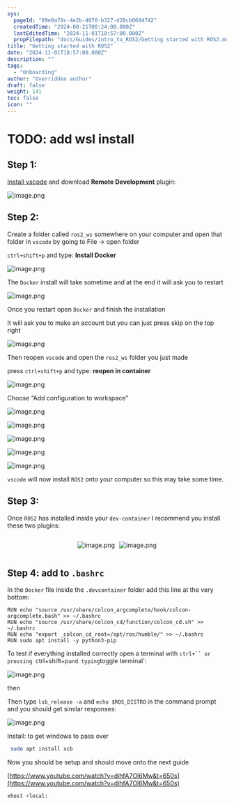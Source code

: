 ```yaml
---
sys:
  pageId: "89e0a78c-4e2b-4070-b327-d28cb0694742"
  createdTime: "2024-08-21T00:24:00.000Z"
  lastEditedTime: "2024-11-01T18:57:00.000Z"
  propFilepath: "docs/Guides/intro_to_ROS2/Getting started with ROS2.md"
title: "Getting started with ROS2"
date: "2024-11-01T18:57:00.000Z"
description: ""
tags:
  - "Onboarding"
author: "Overridden author"
draft: false
weight: 141
toc: false
icon: ""
---
```


# TODO: add wsl install

## Step 1:

[Install vscode](https://code.visualstudio.com/download) and download **Remote Development** plugin:

![image.png](https://prod-files-secure.s3.us-west-2.amazonaws.com/d518164a-d88e-44d1-a4ee-3adb3bd8bce0/efb52993-1881-4a40-b95e-6f020334f022/image.png?X-Amz-Algorithm=AWS4-HMAC-SHA256&X-Amz-Content-Sha256=UNSIGNED-PAYLOAD&X-Amz-Credential=ASIAZI2LB46654RMQLX2%2F20250301%2Fus-west-2%2Fs3%2Faws4_request&X-Amz-Date=20250301T160751Z&X-Amz-Expires=3600&X-Amz-Security-Token=IQoJb3JpZ2luX2VjEG4aCXVzLXdlc3QtMiJGMEQCID5V9%2B3jCWQeHQF6AiwPCvPgZXBk43dl7nEj96EJFL5OAiBooNB9qCmrNWxtufFbZtnhrt%2FKbgwKaPC6iMryyryfbSqIBAin%2F%2F%2F%2F%2F%2F%2F%2F%2F%2F8BEAAaDDYzNzQyMzE4MzgwNSIMzjbcFw4J%2BzyfZCz%2BKtwDX3B0CiCa7DQIHGd8OCfjRo8XPxS4xGa%2FKqd1iKCS1LiW3yDvt%2FPOatYnwnuyV6EympfAOrcaeNtcogNFH%2FJlJYSedVSW5a7IdhtTN8wU0WcN6nwG6RIk2yaFjFV%2FWqnk8K%2FnZf0JSNKfDfbpK7Hcd0uNjoE5tBTR4EKBGU95kM%2BqUnGOhQzbMbz%2Fhg5GR6ocWC0TjBwFY31%2BjAqZa0O3QPhMK0uMTqN2h6oW%2B03zFX9JnxZt9efCe0mI0QSynvlqLScud9TeAqm%2BPFpYdBa8SZxtx7fVxZIoCFI9KvCeT3v4CDk90xhSebA94Wv9tJHo4Hrp880C2pS7d50ucXG2n8sEh05ODYSDClgKZQeJHrfARvIwFHHb4ljgsN9NgUFZkc%2BcVvlcuC5t5ynoDvltSlFU9PET%2BmgyIG7SpHZqaDkCrfJ3vq9JgD2e%2Fr1OGpX8V1Rv%2FZfxI4tvYm1fcjGW4jkPdX4MMhgFCLWGuyNUM00L01R5eSG2cKB30%2FlMLuFNMPJC9fvKrHvSwtoBl3hNC5wgMjQy3WEFcSWf29nGGU8go5WtM%2Be4tpcE1ohisvJEvrnCIFEgepT%2BAN%2F%2FqJHcWVPduXN8B7q%2BM0Mgid8V1E5uWCavPFBoxvOIZaYw9pSMvgY6pgFiBe0BvWZTVKBHyMIBPnAycG9Gn%2FvbJ6baj1tceQnsM1%2BJdrEm4H7WJMkHjms0NuVrNlJnS1RRQpH0ChP%2B9MRT5PTMtB7%2B6%2Bo%2BwV2V7aPvBTtJ0bYWXw3l6tX2pM%2F6AJX0wa01ATBVBtqYImT%2Bd8tD7UtFInTYmWkUzwCJCmso3oKTbG%2F%2BxibCfVTY4Tcg9DjoWBZ5m3s7%2Fcc5gwBGp88WZXt2Vxsr&X-Amz-Signature=396465251f53565a1e616e983d0639e1b111f295f77379f728d5a420e3dc9fd7&X-Amz-SignedHeaders=host&x-id=GetObject)

## Step 2:

Create a folder called `ros2_ws` somewhere on your computer and open that folder in `vscode` by going to File → open folder 

`ctrl+shift+p` and type: **Install Docker**

![image.png](https://prod-files-secure.s3.us-west-2.amazonaws.com/d518164a-d88e-44d1-a4ee-3adb3bd8bce0/2269dc0e-1cd5-47ff-bceb-c04ad9b2eab0/image.png?X-Amz-Algorithm=AWS4-HMAC-SHA256&X-Amz-Content-Sha256=UNSIGNED-PAYLOAD&X-Amz-Credential=ASIAZI2LB46654RMQLX2%2F20250301%2Fus-west-2%2Fs3%2Faws4_request&X-Amz-Date=20250301T160751Z&X-Amz-Expires=3600&X-Amz-Security-Token=IQoJb3JpZ2luX2VjEG4aCXVzLXdlc3QtMiJGMEQCID5V9%2B3jCWQeHQF6AiwPCvPgZXBk43dl7nEj96EJFL5OAiBooNB9qCmrNWxtufFbZtnhrt%2FKbgwKaPC6iMryyryfbSqIBAin%2F%2F%2F%2F%2F%2F%2F%2F%2F%2F8BEAAaDDYzNzQyMzE4MzgwNSIMzjbcFw4J%2BzyfZCz%2BKtwDX3B0CiCa7DQIHGd8OCfjRo8XPxS4xGa%2FKqd1iKCS1LiW3yDvt%2FPOatYnwnuyV6EympfAOrcaeNtcogNFH%2FJlJYSedVSW5a7IdhtTN8wU0WcN6nwG6RIk2yaFjFV%2FWqnk8K%2FnZf0JSNKfDfbpK7Hcd0uNjoE5tBTR4EKBGU95kM%2BqUnGOhQzbMbz%2Fhg5GR6ocWC0TjBwFY31%2BjAqZa0O3QPhMK0uMTqN2h6oW%2B03zFX9JnxZt9efCe0mI0QSynvlqLScud9TeAqm%2BPFpYdBa8SZxtx7fVxZIoCFI9KvCeT3v4CDk90xhSebA94Wv9tJHo4Hrp880C2pS7d50ucXG2n8sEh05ODYSDClgKZQeJHrfARvIwFHHb4ljgsN9NgUFZkc%2BcVvlcuC5t5ynoDvltSlFU9PET%2BmgyIG7SpHZqaDkCrfJ3vq9JgD2e%2Fr1OGpX8V1Rv%2FZfxI4tvYm1fcjGW4jkPdX4MMhgFCLWGuyNUM00L01R5eSG2cKB30%2FlMLuFNMPJC9fvKrHvSwtoBl3hNC5wgMjQy3WEFcSWf29nGGU8go5WtM%2Be4tpcE1ohisvJEvrnCIFEgepT%2BAN%2F%2FqJHcWVPduXN8B7q%2BM0Mgid8V1E5uWCavPFBoxvOIZaYw9pSMvgY6pgFiBe0BvWZTVKBHyMIBPnAycG9Gn%2FvbJ6baj1tceQnsM1%2BJdrEm4H7WJMkHjms0NuVrNlJnS1RRQpH0ChP%2B9MRT5PTMtB7%2B6%2Bo%2BwV2V7aPvBTtJ0bYWXw3l6tX2pM%2F6AJX0wa01ATBVBtqYImT%2Bd8tD7UtFInTYmWkUzwCJCmso3oKTbG%2F%2BxibCfVTY4Tcg9DjoWBZ5m3s7%2Fcc5gwBGp88WZXt2Vxsr&X-Amz-Signature=5cd60be0067067e0412393a131d09a09370c97eea1b9c4b22ded9bbae88c52a3&X-Amz-SignedHeaders=host&x-id=GetObject)

The `Docker` install will take sometime and at the end it will ask you to restart

![image.png](https://prod-files-secure.s3.us-west-2.amazonaws.com/d518164a-d88e-44d1-a4ee-3adb3bd8bce0/ed233f78-be33-4b1f-b89c-9c346c0e961e/image.png?X-Amz-Algorithm=AWS4-HMAC-SHA256&X-Amz-Content-Sha256=UNSIGNED-PAYLOAD&X-Amz-Credential=ASIAZI2LB46654RMQLX2%2F20250301%2Fus-west-2%2Fs3%2Faws4_request&X-Amz-Date=20250301T160751Z&X-Amz-Expires=3600&X-Amz-Security-Token=IQoJb3JpZ2luX2VjEG4aCXVzLXdlc3QtMiJGMEQCID5V9%2B3jCWQeHQF6AiwPCvPgZXBk43dl7nEj96EJFL5OAiBooNB9qCmrNWxtufFbZtnhrt%2FKbgwKaPC6iMryyryfbSqIBAin%2F%2F%2F%2F%2F%2F%2F%2F%2F%2F8BEAAaDDYzNzQyMzE4MzgwNSIMzjbcFw4J%2BzyfZCz%2BKtwDX3B0CiCa7DQIHGd8OCfjRo8XPxS4xGa%2FKqd1iKCS1LiW3yDvt%2FPOatYnwnuyV6EympfAOrcaeNtcogNFH%2FJlJYSedVSW5a7IdhtTN8wU0WcN6nwG6RIk2yaFjFV%2FWqnk8K%2FnZf0JSNKfDfbpK7Hcd0uNjoE5tBTR4EKBGU95kM%2BqUnGOhQzbMbz%2Fhg5GR6ocWC0TjBwFY31%2BjAqZa0O3QPhMK0uMTqN2h6oW%2B03zFX9JnxZt9efCe0mI0QSynvlqLScud9TeAqm%2BPFpYdBa8SZxtx7fVxZIoCFI9KvCeT3v4CDk90xhSebA94Wv9tJHo4Hrp880C2pS7d50ucXG2n8sEh05ODYSDClgKZQeJHrfARvIwFHHb4ljgsN9NgUFZkc%2BcVvlcuC5t5ynoDvltSlFU9PET%2BmgyIG7SpHZqaDkCrfJ3vq9JgD2e%2Fr1OGpX8V1Rv%2FZfxI4tvYm1fcjGW4jkPdX4MMhgFCLWGuyNUM00L01R5eSG2cKB30%2FlMLuFNMPJC9fvKrHvSwtoBl3hNC5wgMjQy3WEFcSWf29nGGU8go5WtM%2Be4tpcE1ohisvJEvrnCIFEgepT%2BAN%2F%2FqJHcWVPduXN8B7q%2BM0Mgid8V1E5uWCavPFBoxvOIZaYw9pSMvgY6pgFiBe0BvWZTVKBHyMIBPnAycG9Gn%2FvbJ6baj1tceQnsM1%2BJdrEm4H7WJMkHjms0NuVrNlJnS1RRQpH0ChP%2B9MRT5PTMtB7%2B6%2Bo%2BwV2V7aPvBTtJ0bYWXw3l6tX2pM%2F6AJX0wa01ATBVBtqYImT%2Bd8tD7UtFInTYmWkUzwCJCmso3oKTbG%2F%2BxibCfVTY4Tcg9DjoWBZ5m3s7%2Fcc5gwBGp88WZXt2Vxsr&X-Amz-Signature=5fe1a2ad00643ba0604cd27cf042a1a876a606ad28469c827fdb610696aedbc0&X-Amz-SignedHeaders=host&x-id=GetObject)

Once you restart open `Docker` and finish the installation

It will ask you to make an account but you can just press skip on the top right

![image.png](https://prod-files-secure.s3.us-west-2.amazonaws.com/d518164a-d88e-44d1-a4ee-3adb3bd8bce0/21010ad9-1659-4fd9-9f59-9932a09b2a3d/image.png?X-Amz-Algorithm=AWS4-HMAC-SHA256&X-Amz-Content-Sha256=UNSIGNED-PAYLOAD&X-Amz-Credential=ASIAZI2LB46654RMQLX2%2F20250301%2Fus-west-2%2Fs3%2Faws4_request&X-Amz-Date=20250301T160751Z&X-Amz-Expires=3600&X-Amz-Security-Token=IQoJb3JpZ2luX2VjEG4aCXVzLXdlc3QtMiJGMEQCID5V9%2B3jCWQeHQF6AiwPCvPgZXBk43dl7nEj96EJFL5OAiBooNB9qCmrNWxtufFbZtnhrt%2FKbgwKaPC6iMryyryfbSqIBAin%2F%2F%2F%2F%2F%2F%2F%2F%2F%2F8BEAAaDDYzNzQyMzE4MzgwNSIMzjbcFw4J%2BzyfZCz%2BKtwDX3B0CiCa7DQIHGd8OCfjRo8XPxS4xGa%2FKqd1iKCS1LiW3yDvt%2FPOatYnwnuyV6EympfAOrcaeNtcogNFH%2FJlJYSedVSW5a7IdhtTN8wU0WcN6nwG6RIk2yaFjFV%2FWqnk8K%2FnZf0JSNKfDfbpK7Hcd0uNjoE5tBTR4EKBGU95kM%2BqUnGOhQzbMbz%2Fhg5GR6ocWC0TjBwFY31%2BjAqZa0O3QPhMK0uMTqN2h6oW%2B03zFX9JnxZt9efCe0mI0QSynvlqLScud9TeAqm%2BPFpYdBa8SZxtx7fVxZIoCFI9KvCeT3v4CDk90xhSebA94Wv9tJHo4Hrp880C2pS7d50ucXG2n8sEh05ODYSDClgKZQeJHrfARvIwFHHb4ljgsN9NgUFZkc%2BcVvlcuC5t5ynoDvltSlFU9PET%2BmgyIG7SpHZqaDkCrfJ3vq9JgD2e%2Fr1OGpX8V1Rv%2FZfxI4tvYm1fcjGW4jkPdX4MMhgFCLWGuyNUM00L01R5eSG2cKB30%2FlMLuFNMPJC9fvKrHvSwtoBl3hNC5wgMjQy3WEFcSWf29nGGU8go5WtM%2Be4tpcE1ohisvJEvrnCIFEgepT%2BAN%2F%2FqJHcWVPduXN8B7q%2BM0Mgid8V1E5uWCavPFBoxvOIZaYw9pSMvgY6pgFiBe0BvWZTVKBHyMIBPnAycG9Gn%2FvbJ6baj1tceQnsM1%2BJdrEm4H7WJMkHjms0NuVrNlJnS1RRQpH0ChP%2B9MRT5PTMtB7%2B6%2Bo%2BwV2V7aPvBTtJ0bYWXw3l6tX2pM%2F6AJX0wa01ATBVBtqYImT%2Bd8tD7UtFInTYmWkUzwCJCmso3oKTbG%2F%2BxibCfVTY4Tcg9DjoWBZ5m3s7%2Fcc5gwBGp88WZXt2Vxsr&X-Amz-Signature=e2cdad1df6321d7e8166ebdc468d3c3bba5eb2b1d6d88f735d042ece9f572193&X-Amz-SignedHeaders=host&x-id=GetObject)

Then reopen `vscode` and open the `ros2_ws` folder you just made

press `ctrl+shift+p` and type: **reopen in container**

![image.png](https://prod-files-secure.s3.us-west-2.amazonaws.com/d518164a-d88e-44d1-a4ee-3adb3bd8bce0/4e93b8c2-41ad-488c-8095-c74205196118/image.png?X-Amz-Algorithm=AWS4-HMAC-SHA256&X-Amz-Content-Sha256=UNSIGNED-PAYLOAD&X-Amz-Credential=ASIAZI2LB46654RMQLX2%2F20250301%2Fus-west-2%2Fs3%2Faws4_request&X-Amz-Date=20250301T160751Z&X-Amz-Expires=3600&X-Amz-Security-Token=IQoJb3JpZ2luX2VjEG4aCXVzLXdlc3QtMiJGMEQCID5V9%2B3jCWQeHQF6AiwPCvPgZXBk43dl7nEj96EJFL5OAiBooNB9qCmrNWxtufFbZtnhrt%2FKbgwKaPC6iMryyryfbSqIBAin%2F%2F%2F%2F%2F%2F%2F%2F%2F%2F8BEAAaDDYzNzQyMzE4MzgwNSIMzjbcFw4J%2BzyfZCz%2BKtwDX3B0CiCa7DQIHGd8OCfjRo8XPxS4xGa%2FKqd1iKCS1LiW3yDvt%2FPOatYnwnuyV6EympfAOrcaeNtcogNFH%2FJlJYSedVSW5a7IdhtTN8wU0WcN6nwG6RIk2yaFjFV%2FWqnk8K%2FnZf0JSNKfDfbpK7Hcd0uNjoE5tBTR4EKBGU95kM%2BqUnGOhQzbMbz%2Fhg5GR6ocWC0TjBwFY31%2BjAqZa0O3QPhMK0uMTqN2h6oW%2B03zFX9JnxZt9efCe0mI0QSynvlqLScud9TeAqm%2BPFpYdBa8SZxtx7fVxZIoCFI9KvCeT3v4CDk90xhSebA94Wv9tJHo4Hrp880C2pS7d50ucXG2n8sEh05ODYSDClgKZQeJHrfARvIwFHHb4ljgsN9NgUFZkc%2BcVvlcuC5t5ynoDvltSlFU9PET%2BmgyIG7SpHZqaDkCrfJ3vq9JgD2e%2Fr1OGpX8V1Rv%2FZfxI4tvYm1fcjGW4jkPdX4MMhgFCLWGuyNUM00L01R5eSG2cKB30%2FlMLuFNMPJC9fvKrHvSwtoBl3hNC5wgMjQy3WEFcSWf29nGGU8go5WtM%2Be4tpcE1ohisvJEvrnCIFEgepT%2BAN%2F%2FqJHcWVPduXN8B7q%2BM0Mgid8V1E5uWCavPFBoxvOIZaYw9pSMvgY6pgFiBe0BvWZTVKBHyMIBPnAycG9Gn%2FvbJ6baj1tceQnsM1%2BJdrEm4H7WJMkHjms0NuVrNlJnS1RRQpH0ChP%2B9MRT5PTMtB7%2B6%2Bo%2BwV2V7aPvBTtJ0bYWXw3l6tX2pM%2F6AJX0wa01ATBVBtqYImT%2Bd8tD7UtFInTYmWkUzwCJCmso3oKTbG%2F%2BxibCfVTY4Tcg9DjoWBZ5m3s7%2Fcc5gwBGp88WZXt2Vxsr&X-Amz-Signature=2319512dd1582913e891bf20c7b575005c8ac36caf29c4655d934d15f144f8d2&X-Amz-SignedHeaders=host&x-id=GetObject)

Choose “Add configuration to workspace”

![image.png](https://prod-files-secure.s3.us-west-2.amazonaws.com/d518164a-d88e-44d1-a4ee-3adb3bd8bce0/9560b282-5060-4989-ba37-97e7b2c22476/image.png?X-Amz-Algorithm=AWS4-HMAC-SHA256&X-Amz-Content-Sha256=UNSIGNED-PAYLOAD&X-Amz-Credential=ASIAZI2LB46654RMQLX2%2F20250301%2Fus-west-2%2Fs3%2Faws4_request&X-Amz-Date=20250301T160751Z&X-Amz-Expires=3600&X-Amz-Security-Token=IQoJb3JpZ2luX2VjEG4aCXVzLXdlc3QtMiJGMEQCID5V9%2B3jCWQeHQF6AiwPCvPgZXBk43dl7nEj96EJFL5OAiBooNB9qCmrNWxtufFbZtnhrt%2FKbgwKaPC6iMryyryfbSqIBAin%2F%2F%2F%2F%2F%2F%2F%2F%2F%2F8BEAAaDDYzNzQyMzE4MzgwNSIMzjbcFw4J%2BzyfZCz%2BKtwDX3B0CiCa7DQIHGd8OCfjRo8XPxS4xGa%2FKqd1iKCS1LiW3yDvt%2FPOatYnwnuyV6EympfAOrcaeNtcogNFH%2FJlJYSedVSW5a7IdhtTN8wU0WcN6nwG6RIk2yaFjFV%2FWqnk8K%2FnZf0JSNKfDfbpK7Hcd0uNjoE5tBTR4EKBGU95kM%2BqUnGOhQzbMbz%2Fhg5GR6ocWC0TjBwFY31%2BjAqZa0O3QPhMK0uMTqN2h6oW%2B03zFX9JnxZt9efCe0mI0QSynvlqLScud9TeAqm%2BPFpYdBa8SZxtx7fVxZIoCFI9KvCeT3v4CDk90xhSebA94Wv9tJHo4Hrp880C2pS7d50ucXG2n8sEh05ODYSDClgKZQeJHrfARvIwFHHb4ljgsN9NgUFZkc%2BcVvlcuC5t5ynoDvltSlFU9PET%2BmgyIG7SpHZqaDkCrfJ3vq9JgD2e%2Fr1OGpX8V1Rv%2FZfxI4tvYm1fcjGW4jkPdX4MMhgFCLWGuyNUM00L01R5eSG2cKB30%2FlMLuFNMPJC9fvKrHvSwtoBl3hNC5wgMjQy3WEFcSWf29nGGU8go5WtM%2Be4tpcE1ohisvJEvrnCIFEgepT%2BAN%2F%2FqJHcWVPduXN8B7q%2BM0Mgid8V1E5uWCavPFBoxvOIZaYw9pSMvgY6pgFiBe0BvWZTVKBHyMIBPnAycG9Gn%2FvbJ6baj1tceQnsM1%2BJdrEm4H7WJMkHjms0NuVrNlJnS1RRQpH0ChP%2B9MRT5PTMtB7%2B6%2Bo%2BwV2V7aPvBTtJ0bYWXw3l6tX2pM%2F6AJX0wa01ATBVBtqYImT%2Bd8tD7UtFInTYmWkUzwCJCmso3oKTbG%2F%2BxibCfVTY4Tcg9DjoWBZ5m3s7%2Fcc5gwBGp88WZXt2Vxsr&X-Amz-Signature=3b16bb21dcce5b041da038dfa372b8000578117bc6a96b2d4e756343c722b2cd&X-Amz-SignedHeaders=host&x-id=GetObject)

![image.png](https://prod-files-secure.s3.us-west-2.amazonaws.com/d518164a-d88e-44d1-a4ee-3adb3bd8bce0/2ee63f81-886b-48e8-a553-dc6e5eac99e4/image.png?X-Amz-Algorithm=AWS4-HMAC-SHA256&X-Amz-Content-Sha256=UNSIGNED-PAYLOAD&X-Amz-Credential=ASIAZI2LB46654RMQLX2%2F20250301%2Fus-west-2%2Fs3%2Faws4_request&X-Amz-Date=20250301T160751Z&X-Amz-Expires=3600&X-Amz-Security-Token=IQoJb3JpZ2luX2VjEG4aCXVzLXdlc3QtMiJGMEQCID5V9%2B3jCWQeHQF6AiwPCvPgZXBk43dl7nEj96EJFL5OAiBooNB9qCmrNWxtufFbZtnhrt%2FKbgwKaPC6iMryyryfbSqIBAin%2F%2F%2F%2F%2F%2F%2F%2F%2F%2F8BEAAaDDYzNzQyMzE4MzgwNSIMzjbcFw4J%2BzyfZCz%2BKtwDX3B0CiCa7DQIHGd8OCfjRo8XPxS4xGa%2FKqd1iKCS1LiW3yDvt%2FPOatYnwnuyV6EympfAOrcaeNtcogNFH%2FJlJYSedVSW5a7IdhtTN8wU0WcN6nwG6RIk2yaFjFV%2FWqnk8K%2FnZf0JSNKfDfbpK7Hcd0uNjoE5tBTR4EKBGU95kM%2BqUnGOhQzbMbz%2Fhg5GR6ocWC0TjBwFY31%2BjAqZa0O3QPhMK0uMTqN2h6oW%2B03zFX9JnxZt9efCe0mI0QSynvlqLScud9TeAqm%2BPFpYdBa8SZxtx7fVxZIoCFI9KvCeT3v4CDk90xhSebA94Wv9tJHo4Hrp880C2pS7d50ucXG2n8sEh05ODYSDClgKZQeJHrfARvIwFHHb4ljgsN9NgUFZkc%2BcVvlcuC5t5ynoDvltSlFU9PET%2BmgyIG7SpHZqaDkCrfJ3vq9JgD2e%2Fr1OGpX8V1Rv%2FZfxI4tvYm1fcjGW4jkPdX4MMhgFCLWGuyNUM00L01R5eSG2cKB30%2FlMLuFNMPJC9fvKrHvSwtoBl3hNC5wgMjQy3WEFcSWf29nGGU8go5WtM%2Be4tpcE1ohisvJEvrnCIFEgepT%2BAN%2F%2FqJHcWVPduXN8B7q%2BM0Mgid8V1E5uWCavPFBoxvOIZaYw9pSMvgY6pgFiBe0BvWZTVKBHyMIBPnAycG9Gn%2FvbJ6baj1tceQnsM1%2BJdrEm4H7WJMkHjms0NuVrNlJnS1RRQpH0ChP%2B9MRT5PTMtB7%2B6%2Bo%2BwV2V7aPvBTtJ0bYWXw3l6tX2pM%2F6AJX0wa01ATBVBtqYImT%2Bd8tD7UtFInTYmWkUzwCJCmso3oKTbG%2F%2BxibCfVTY4Tcg9DjoWBZ5m3s7%2Fcc5gwBGp88WZXt2Vxsr&X-Amz-Signature=bb2461c0c95df52071e4ba4ae2657ba7aedb0c47bff400f0c0fc12c0bac8d982&X-Amz-SignedHeaders=host&x-id=GetObject)

![image.png](https://prod-files-secure.s3.us-west-2.amazonaws.com/d518164a-d88e-44d1-a4ee-3adb3bd8bce0/ae1580b2-b048-407e-aed9-b584224a7a04/image.png?X-Amz-Algorithm=AWS4-HMAC-SHA256&X-Amz-Content-Sha256=UNSIGNED-PAYLOAD&X-Amz-Credential=ASIAZI2LB46654RMQLX2%2F20250301%2Fus-west-2%2Fs3%2Faws4_request&X-Amz-Date=20250301T160751Z&X-Amz-Expires=3600&X-Amz-Security-Token=IQoJb3JpZ2luX2VjEG4aCXVzLXdlc3QtMiJGMEQCID5V9%2B3jCWQeHQF6AiwPCvPgZXBk43dl7nEj96EJFL5OAiBooNB9qCmrNWxtufFbZtnhrt%2FKbgwKaPC6iMryyryfbSqIBAin%2F%2F%2F%2F%2F%2F%2F%2F%2F%2F8BEAAaDDYzNzQyMzE4MzgwNSIMzjbcFw4J%2BzyfZCz%2BKtwDX3B0CiCa7DQIHGd8OCfjRo8XPxS4xGa%2FKqd1iKCS1LiW3yDvt%2FPOatYnwnuyV6EympfAOrcaeNtcogNFH%2FJlJYSedVSW5a7IdhtTN8wU0WcN6nwG6RIk2yaFjFV%2FWqnk8K%2FnZf0JSNKfDfbpK7Hcd0uNjoE5tBTR4EKBGU95kM%2BqUnGOhQzbMbz%2Fhg5GR6ocWC0TjBwFY31%2BjAqZa0O3QPhMK0uMTqN2h6oW%2B03zFX9JnxZt9efCe0mI0QSynvlqLScud9TeAqm%2BPFpYdBa8SZxtx7fVxZIoCFI9KvCeT3v4CDk90xhSebA94Wv9tJHo4Hrp880C2pS7d50ucXG2n8sEh05ODYSDClgKZQeJHrfARvIwFHHb4ljgsN9NgUFZkc%2BcVvlcuC5t5ynoDvltSlFU9PET%2BmgyIG7SpHZqaDkCrfJ3vq9JgD2e%2Fr1OGpX8V1Rv%2FZfxI4tvYm1fcjGW4jkPdX4MMhgFCLWGuyNUM00L01R5eSG2cKB30%2FlMLuFNMPJC9fvKrHvSwtoBl3hNC5wgMjQy3WEFcSWf29nGGU8go5WtM%2Be4tpcE1ohisvJEvrnCIFEgepT%2BAN%2F%2FqJHcWVPduXN8B7q%2BM0Mgid8V1E5uWCavPFBoxvOIZaYw9pSMvgY6pgFiBe0BvWZTVKBHyMIBPnAycG9Gn%2FvbJ6baj1tceQnsM1%2BJdrEm4H7WJMkHjms0NuVrNlJnS1RRQpH0ChP%2B9MRT5PTMtB7%2B6%2Bo%2BwV2V7aPvBTtJ0bYWXw3l6tX2pM%2F6AJX0wa01ATBVBtqYImT%2Bd8tD7UtFInTYmWkUzwCJCmso3oKTbG%2F%2BxibCfVTY4Tcg9DjoWBZ5m3s7%2Fcc5gwBGp88WZXt2Vxsr&X-Amz-Signature=7598b6c9815c435e52e9cb879eb9358695a6cbd74c6c09e31ffbedc253e4e192&X-Amz-SignedHeaders=host&x-id=GetObject)

![image.png](https://prod-files-secure.s3.us-west-2.amazonaws.com/d518164a-d88e-44d1-a4ee-3adb3bd8bce0/53255b28-f75e-430f-b9e3-c0ac8577e42b/image.png?X-Amz-Algorithm=AWS4-HMAC-SHA256&X-Amz-Content-Sha256=UNSIGNED-PAYLOAD&X-Amz-Credential=ASIAZI2LB46654RMQLX2%2F20250301%2Fus-west-2%2Fs3%2Faws4_request&X-Amz-Date=20250301T160751Z&X-Amz-Expires=3600&X-Amz-Security-Token=IQoJb3JpZ2luX2VjEG4aCXVzLXdlc3QtMiJGMEQCID5V9%2B3jCWQeHQF6AiwPCvPgZXBk43dl7nEj96EJFL5OAiBooNB9qCmrNWxtufFbZtnhrt%2FKbgwKaPC6iMryyryfbSqIBAin%2F%2F%2F%2F%2F%2F%2F%2F%2F%2F8BEAAaDDYzNzQyMzE4MzgwNSIMzjbcFw4J%2BzyfZCz%2BKtwDX3B0CiCa7DQIHGd8OCfjRo8XPxS4xGa%2FKqd1iKCS1LiW3yDvt%2FPOatYnwnuyV6EympfAOrcaeNtcogNFH%2FJlJYSedVSW5a7IdhtTN8wU0WcN6nwG6RIk2yaFjFV%2FWqnk8K%2FnZf0JSNKfDfbpK7Hcd0uNjoE5tBTR4EKBGU95kM%2BqUnGOhQzbMbz%2Fhg5GR6ocWC0TjBwFY31%2BjAqZa0O3QPhMK0uMTqN2h6oW%2B03zFX9JnxZt9efCe0mI0QSynvlqLScud9TeAqm%2BPFpYdBa8SZxtx7fVxZIoCFI9KvCeT3v4CDk90xhSebA94Wv9tJHo4Hrp880C2pS7d50ucXG2n8sEh05ODYSDClgKZQeJHrfARvIwFHHb4ljgsN9NgUFZkc%2BcVvlcuC5t5ynoDvltSlFU9PET%2BmgyIG7SpHZqaDkCrfJ3vq9JgD2e%2Fr1OGpX8V1Rv%2FZfxI4tvYm1fcjGW4jkPdX4MMhgFCLWGuyNUM00L01R5eSG2cKB30%2FlMLuFNMPJC9fvKrHvSwtoBl3hNC5wgMjQy3WEFcSWf29nGGU8go5WtM%2Be4tpcE1ohisvJEvrnCIFEgepT%2BAN%2F%2FqJHcWVPduXN8B7q%2BM0Mgid8V1E5uWCavPFBoxvOIZaYw9pSMvgY6pgFiBe0BvWZTVKBHyMIBPnAycG9Gn%2FvbJ6baj1tceQnsM1%2BJdrEm4H7WJMkHjms0NuVrNlJnS1RRQpH0ChP%2B9MRT5PTMtB7%2B6%2Bo%2BwV2V7aPvBTtJ0bYWXw3l6tX2pM%2F6AJX0wa01ATBVBtqYImT%2Bd8tD7UtFInTYmWkUzwCJCmso3oKTbG%2F%2BxibCfVTY4Tcg9DjoWBZ5m3s7%2Fcc5gwBGp88WZXt2Vxsr&X-Amz-Signature=ceeebd089c90970568583513afbdb079f514cfee96d6510b5ae64e0ebb1a4c6c&X-Amz-SignedHeaders=host&x-id=GetObject)

![image.png](https://prod-files-secure.s3.us-west-2.amazonaws.com/d518164a-d88e-44d1-a4ee-3adb3bd8bce0/7c562767-5af9-4ffb-97d1-327bcdf4ee00/image.png?X-Amz-Algorithm=AWS4-HMAC-SHA256&X-Amz-Content-Sha256=UNSIGNED-PAYLOAD&X-Amz-Credential=ASIAZI2LB46654RMQLX2%2F20250301%2Fus-west-2%2Fs3%2Faws4_request&X-Amz-Date=20250301T160751Z&X-Amz-Expires=3600&X-Amz-Security-Token=IQoJb3JpZ2luX2VjEG4aCXVzLXdlc3QtMiJGMEQCID5V9%2B3jCWQeHQF6AiwPCvPgZXBk43dl7nEj96EJFL5OAiBooNB9qCmrNWxtufFbZtnhrt%2FKbgwKaPC6iMryyryfbSqIBAin%2F%2F%2F%2F%2F%2F%2F%2F%2F%2F8BEAAaDDYzNzQyMzE4MzgwNSIMzjbcFw4J%2BzyfZCz%2BKtwDX3B0CiCa7DQIHGd8OCfjRo8XPxS4xGa%2FKqd1iKCS1LiW3yDvt%2FPOatYnwnuyV6EympfAOrcaeNtcogNFH%2FJlJYSedVSW5a7IdhtTN8wU0WcN6nwG6RIk2yaFjFV%2FWqnk8K%2FnZf0JSNKfDfbpK7Hcd0uNjoE5tBTR4EKBGU95kM%2BqUnGOhQzbMbz%2Fhg5GR6ocWC0TjBwFY31%2BjAqZa0O3QPhMK0uMTqN2h6oW%2B03zFX9JnxZt9efCe0mI0QSynvlqLScud9TeAqm%2BPFpYdBa8SZxtx7fVxZIoCFI9KvCeT3v4CDk90xhSebA94Wv9tJHo4Hrp880C2pS7d50ucXG2n8sEh05ODYSDClgKZQeJHrfARvIwFHHb4ljgsN9NgUFZkc%2BcVvlcuC5t5ynoDvltSlFU9PET%2BmgyIG7SpHZqaDkCrfJ3vq9JgD2e%2Fr1OGpX8V1Rv%2FZfxI4tvYm1fcjGW4jkPdX4MMhgFCLWGuyNUM00L01R5eSG2cKB30%2FlMLuFNMPJC9fvKrHvSwtoBl3hNC5wgMjQy3WEFcSWf29nGGU8go5WtM%2Be4tpcE1ohisvJEvrnCIFEgepT%2BAN%2F%2FqJHcWVPduXN8B7q%2BM0Mgid8V1E5uWCavPFBoxvOIZaYw9pSMvgY6pgFiBe0BvWZTVKBHyMIBPnAycG9Gn%2FvbJ6baj1tceQnsM1%2BJdrEm4H7WJMkHjms0NuVrNlJnS1RRQpH0ChP%2B9MRT5PTMtB7%2B6%2Bo%2BwV2V7aPvBTtJ0bYWXw3l6tX2pM%2F6AJX0wa01ATBVBtqYImT%2Bd8tD7UtFInTYmWkUzwCJCmso3oKTbG%2F%2BxibCfVTY4Tcg9DjoWBZ5m3s7%2Fcc5gwBGp88WZXt2Vxsr&X-Amz-Signature=95f3e2d2d1e75c47d24e0a0806175be7b50075dc9885aa093a67605ac4a572ac&X-Amz-SignedHeaders=host&x-id=GetObject)

`vscode` will now install `ROS2` onto your computer so this may take some time.

## Step 3:

Once `ROS2` has installed inside your `dev-container` I recommend you install these two plugins:

<div style="display: flex;flex-direction: row; column-gap:10px; max-width: 630px;justify-content: center;">
<div>

![image.png](https://prod-files-secure.s3.us-west-2.amazonaws.com/d518164a-d88e-44d1-a4ee-3adb3bd8bce0/3fc3d550-5a54-4ba1-ba6b-faa01cdb7369/image.png?X-Amz-Algorithm=AWS4-HMAC-SHA256&X-Amz-Content-Sha256=UNSIGNED-PAYLOAD&X-Amz-Credential=ASIAZI2LB4663VTLWTZB%2F20250301%2Fus-west-2%2Fs3%2Faws4_request&X-Amz-Date=20250301T160753Z&X-Amz-Expires=3600&X-Amz-Security-Token=IQoJb3JpZ2luX2VjEG4aCXVzLXdlc3QtMiJIMEYCIQC7xFz%2F%2Flu9fc3lJegzrbyBlzGtWwLAqw9Z5cCbSOKlKAIhAJzyM0XQEWGEiJHH7Abk%2Fj2v3OgB5PkqTocI9O3v25RXKogECKf%2F%2F%2F%2F%2F%2F%2F%2F%2F%2FwEQABoMNjM3NDIzMTgzODA1IgzPtI5PEUP6eLtSBwAq3APG9ZwLIM%2FSXVZOW3JmMWaX0jLn3Kz8R3K5qKjEMtp4i6gxUNdcVGP0ROmcAROyeOyVUIFkGNyrUAx%2FKL3ixSzDquaed7Yi95LdHVl3kz5eI29nZCAXulcC3O2BFDix0pgNSn53WKfchKkka%2F0OmsAiPyEcHowbhYHizAptWaDdTAYV88DC5dIQZ5B%2Fm3I7GwRTgJ4ehA4o0kui4HcrG7AGvG%2Btmbj7MEazsTLABIkLk7D%2B5wN6cYdMmAKHlUTNWZTO1wOJ70toTTMP%2Bcq40TQ5P9PwULyYjQ3JbHEG%2Bl1PINq6FxLs7aYCb88lCoh1aAtWGYw8ryFIw4wAJZEW9PBDmlvFIfeCLxdJ%2BwDGCLbm68g3XXJXZ2eXQTTuPS6bRPCjU2PYianZ0fMLd7pFzLmp38j1IkIYMBOmrqFasRmLVAJl4bmrZEDKUy6c8TH2ofrkOGMP7xwQ8lfXSd9vjkmF57I0864i09HOST6wbItrbwwzaC%2BJGSQkN%2BxcM4MwUW%2BJ77P5G6OQvOeal9fbvKezsNaHFybf3xINOcff9dMnqI2V9Oq7P45jJ6FRpj%2FqBpX6LyIYQQW5O6WpejVT%2F4xH3aWlvWsOR2XDNnDU%2FL%2Bobl%2FhMiww015aaiaqNjChlYy%2BBjqkAQybRP1pp%2BJBXBi6nGftRtxcaF8DtRmpJObNtHcgfc8o1266bxzwFYCbm43iIrW1JxWw8rTsOySFzCtSamvhFEBP2wFILeV0muTGF%2FWirysfZqUbSixGOd0PlGf7ja%2BsDweTl9i5mzR2PR1EGpc7zbPZX%2FCz%2BYfcIJn9UPmcuBF2kjHbz6Hcni3PBYficW5hbVn68RpQQ2j7ftWR5u0mo3SZrexg&X-Amz-Signature=3a27cd28dfa170278d115c1e989cb4821089762bbd01246fc7ab60a14a019e9c&X-Amz-SignedHeaders=host&x-id=GetObject)

</div>
<div>

![image.png](https://prod-files-secure.s3.us-west-2.amazonaws.com/d518164a-d88e-44d1-a4ee-3adb3bd8bce0/d994cc66-13c2-4093-a5a3-f84cf4601a82/image.png?X-Amz-Algorithm=AWS4-HMAC-SHA256&X-Amz-Content-Sha256=UNSIGNED-PAYLOAD&X-Amz-Credential=ASIAZI2LB4667QPYPLFJ%2F20250301%2Fus-west-2%2Fs3%2Faws4_request&X-Amz-Date=20250301T160753Z&X-Amz-Expires=3600&X-Amz-Security-Token=IQoJb3JpZ2luX2VjEG4aCXVzLXdlc3QtMiJHMEUCIFh8jqlYbKqK1RxiF%2FRQI2%2FjO4WC%2BiW8sti7Jkc4xW9YAiEA%2BNOpvjJ3Ixlr6X3B38Htm3KnqAXpl2Qu%2BP15Vjrg%2B%2BQqiAQIpv%2F%2F%2F%2F%2F%2F%2F%2F%2F%2FARAAGgw2Mzc0MjMxODM4MDUiDAqB4d5DyOHzhE7CsSrcA72bXKZdV0LPhM2Ffvx3QksU9HIdQOG8EnuVBhIu6a1ByTyY4KVXmLD2UTOE4WhUxPZpjw3FEsnLUjsY9CEwNWb7cepSjJRqGoyRRApqAH6ddrSdSRYlCAn6DNM362ZLFAq5jnELXIBEoK5%2BoDNGUTC54Gk4KyKxmBg6wmQ%2B1bfsWP9AizbRrS08YW5Y7vVkIgQlOhdz%2FQU%2FgbhCZBx9SM0ugznsoD1mu%2B2AUM8USg5RazlPU1hhk1sFfz%2F6Z6%2Fi7iw3OJ5tGlNB5PJjw%2BIrwUB%2FOiNBOCuNjH26tPdRv4AXhh0JdLmIzmnc3O3uYZ0UeLaQQAmwZb%2BdZCJ1fBjm2I2y%2F%2FtKzQQ%2B3%2FRoCVJacJEszjGdTmISc7BZx9HJbcZ9nJ3DxqmnBGCDm2YJZ6kf51P6tD9NIatkQY3UkLVSln2vnThrb%2B%2B2c%2FfzwCM3IUbFcdFz8JLh3ANfl2BzaHXQe8X%2BBhU2xLOg1zPb0xjR9DQUiNnnRSVjJNIAWjXHkGOqbcURRcYJwcBdkz9qJzq%2FHU5YuHIr4xKDNd8PFKfWGW9UNCEz9puUkmOsO%2FfATzgPFWduh%2F3dQs%2BHL1QqpSRFhvaIrBRSe9dotJiV1u3LY6K9DZUL%2Boq86T1R8t4WMJSVjL4GOqUB69qbyCkQUQ2L%2F7DK4s8tnYbQe%2BGAQVABfxXxjv4bfSmm2RJ%2F%2BmCD5nu%2Bk4H3DjxKgZW7tUcXO5%2BJFdhmARD1V9RO2MUk30t06WlIZ4PiXsZNiIqZ9qTpszo8KgIBcRxM2pDrrWogpnF40IKNOItj1mKP22qGzf78ueDL80TToH3WX2hLfQn%2BQdj5IsbcvEfNuh31AH0X7nuUqsuwumtPgEwZ00wd&X-Amz-Signature=10a7fcaffa83391f17b8545e3b930accac8ef5fc7d9597019426e759a8652755&X-Amz-SignedHeaders=host&x-id=GetObject)

</div>
</div>

## Step 4: add to `.bashrc`

In the `Docker` file inside the `.devcontainer` folder add this line at the very bottom: 

```docker
RUN echo "source /usr/share/colcon_argcomplete/hook/colcon-argcomplete.bash" >> ~/.bashrc
RUN echo "source /usr/share/colcon_cd/function/colcon_cd.sh" >> ~/.bashrc
RUN echo "export _colcon_cd_root=/opt/ros/humble/" >> ~/.bashrc
RUN sudo apt install -y python3-pip 
```

To test if everything installed correctly open a terminal with `ctrl+`` or pressing `ctrl+shift+p` and typing `toggle terminal`:

![image.png](https://prod-files-secure.s3.us-west-2.amazonaws.com/d518164a-d88e-44d1-a4ee-3adb3bd8bce0/6a4943d8-b04e-4c02-9a58-775f3384d1a5/image.png?X-Amz-Algorithm=AWS4-HMAC-SHA256&X-Amz-Content-Sha256=UNSIGNED-PAYLOAD&X-Amz-Credential=ASIAZI2LB46654RMQLX2%2F20250301%2Fus-west-2%2Fs3%2Faws4_request&X-Amz-Date=20250301T160751Z&X-Amz-Expires=3600&X-Amz-Security-Token=IQoJb3JpZ2luX2VjEG4aCXVzLXdlc3QtMiJGMEQCID5V9%2B3jCWQeHQF6AiwPCvPgZXBk43dl7nEj96EJFL5OAiBooNB9qCmrNWxtufFbZtnhrt%2FKbgwKaPC6iMryyryfbSqIBAin%2F%2F%2F%2F%2F%2F%2F%2F%2F%2F8BEAAaDDYzNzQyMzE4MzgwNSIMzjbcFw4J%2BzyfZCz%2BKtwDX3B0CiCa7DQIHGd8OCfjRo8XPxS4xGa%2FKqd1iKCS1LiW3yDvt%2FPOatYnwnuyV6EympfAOrcaeNtcogNFH%2FJlJYSedVSW5a7IdhtTN8wU0WcN6nwG6RIk2yaFjFV%2FWqnk8K%2FnZf0JSNKfDfbpK7Hcd0uNjoE5tBTR4EKBGU95kM%2BqUnGOhQzbMbz%2Fhg5GR6ocWC0TjBwFY31%2BjAqZa0O3QPhMK0uMTqN2h6oW%2B03zFX9JnxZt9efCe0mI0QSynvlqLScud9TeAqm%2BPFpYdBa8SZxtx7fVxZIoCFI9KvCeT3v4CDk90xhSebA94Wv9tJHo4Hrp880C2pS7d50ucXG2n8sEh05ODYSDClgKZQeJHrfARvIwFHHb4ljgsN9NgUFZkc%2BcVvlcuC5t5ynoDvltSlFU9PET%2BmgyIG7SpHZqaDkCrfJ3vq9JgD2e%2Fr1OGpX8V1Rv%2FZfxI4tvYm1fcjGW4jkPdX4MMhgFCLWGuyNUM00L01R5eSG2cKB30%2FlMLuFNMPJC9fvKrHvSwtoBl3hNC5wgMjQy3WEFcSWf29nGGU8go5WtM%2Be4tpcE1ohisvJEvrnCIFEgepT%2BAN%2F%2FqJHcWVPduXN8B7q%2BM0Mgid8V1E5uWCavPFBoxvOIZaYw9pSMvgY6pgFiBe0BvWZTVKBHyMIBPnAycG9Gn%2FvbJ6baj1tceQnsM1%2BJdrEm4H7WJMkHjms0NuVrNlJnS1RRQpH0ChP%2B9MRT5PTMtB7%2B6%2Bo%2BwV2V7aPvBTtJ0bYWXw3l6tX2pM%2F6AJX0wa01ATBVBtqYImT%2Bd8tD7UtFInTYmWkUzwCJCmso3oKTbG%2F%2BxibCfVTY4Tcg9DjoWBZ5m3s7%2Fcc5gwBGp88WZXt2Vxsr&X-Amz-Signature=bf82faf471a89d95b3414e8735eb5ef7d1d039393e9431496bba613a473c2e11&X-Amz-SignedHeaders=host&x-id=GetObject)

then 

Then type `lsb_release -a` and `echo $ROS_DISTRO` in the command prompt and you should get similar responses:

![image.png](https://prod-files-secure.s3.us-west-2.amazonaws.com/d518164a-d88e-44d1-a4ee-3adb3bd8bce0/3e635dec-a805-4e85-8b9e-d000e5b71a4e/image.png?X-Amz-Algorithm=AWS4-HMAC-SHA256&X-Amz-Content-Sha256=UNSIGNED-PAYLOAD&X-Amz-Credential=ASIAZI2LB46654RMQLX2%2F20250301%2Fus-west-2%2Fs3%2Faws4_request&X-Amz-Date=20250301T160751Z&X-Amz-Expires=3600&X-Amz-Security-Token=IQoJb3JpZ2luX2VjEG4aCXVzLXdlc3QtMiJGMEQCID5V9%2B3jCWQeHQF6AiwPCvPgZXBk43dl7nEj96EJFL5OAiBooNB9qCmrNWxtufFbZtnhrt%2FKbgwKaPC6iMryyryfbSqIBAin%2F%2F%2F%2F%2F%2F%2F%2F%2F%2F8BEAAaDDYzNzQyMzE4MzgwNSIMzjbcFw4J%2BzyfZCz%2BKtwDX3B0CiCa7DQIHGd8OCfjRo8XPxS4xGa%2FKqd1iKCS1LiW3yDvt%2FPOatYnwnuyV6EympfAOrcaeNtcogNFH%2FJlJYSedVSW5a7IdhtTN8wU0WcN6nwG6RIk2yaFjFV%2FWqnk8K%2FnZf0JSNKfDfbpK7Hcd0uNjoE5tBTR4EKBGU95kM%2BqUnGOhQzbMbz%2Fhg5GR6ocWC0TjBwFY31%2BjAqZa0O3QPhMK0uMTqN2h6oW%2B03zFX9JnxZt9efCe0mI0QSynvlqLScud9TeAqm%2BPFpYdBa8SZxtx7fVxZIoCFI9KvCeT3v4CDk90xhSebA94Wv9tJHo4Hrp880C2pS7d50ucXG2n8sEh05ODYSDClgKZQeJHrfARvIwFHHb4ljgsN9NgUFZkc%2BcVvlcuC5t5ynoDvltSlFU9PET%2BmgyIG7SpHZqaDkCrfJ3vq9JgD2e%2Fr1OGpX8V1Rv%2FZfxI4tvYm1fcjGW4jkPdX4MMhgFCLWGuyNUM00L01R5eSG2cKB30%2FlMLuFNMPJC9fvKrHvSwtoBl3hNC5wgMjQy3WEFcSWf29nGGU8go5WtM%2Be4tpcE1ohisvJEvrnCIFEgepT%2BAN%2F%2FqJHcWVPduXN8B7q%2BM0Mgid8V1E5uWCavPFBoxvOIZaYw9pSMvgY6pgFiBe0BvWZTVKBHyMIBPnAycG9Gn%2FvbJ6baj1tceQnsM1%2BJdrEm4H7WJMkHjms0NuVrNlJnS1RRQpH0ChP%2B9MRT5PTMtB7%2B6%2Bo%2BwV2V7aPvBTtJ0bYWXw3l6tX2pM%2F6AJX0wa01ATBVBtqYImT%2Bd8tD7UtFInTYmWkUzwCJCmso3oKTbG%2F%2BxibCfVTY4Tcg9DjoWBZ5m3s7%2Fcc5gwBGp88WZXt2Vxsr&X-Amz-Signature=5f73a34bbaf720961996016be940f89bd94a7e619ab4016d1ea4c42a1278036b&X-Amz-SignedHeaders=host&x-id=GetObject)

Install:  to get windows to pass over

```bash
 sudo apt install xcb
```

Now you should be setup and should move onto the next guide 

[https://www.youtube.com/watch?v=dihfA7Ol6Mw&t=650s](https://www.youtube.com/watch?v=dihfA7Ol6Mw&t=650s)

```python
xhost +local:
```
